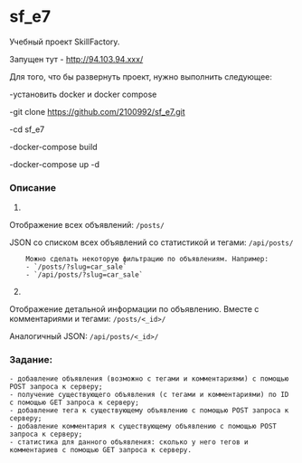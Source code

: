 # sf_e7

Учебный проект SkillFactory.

Запущен тут - http://94.103.94.xxx/

Для того, что бы развернуть проект, нужно выполнить следующее:

-установить docker и docker compose

-git clone https://github.com/2100992/sf_e7.git

-cd sf_e7

-docker-compose build

-docker-compose up -d


### Описание

1.
Отображение всех объявлений: `/posts/`

JSON со списком всех объявлений со статистикой и тегами: `/api/posts/`

        Можно сделать некоторую фильтрацию по объявлениям. Например:
        - `/posts/?slug=car_sale`
        - `/api/posts/?slug=car_sale`


2.
Отображение детальной информации по объявлению. Вместе с комментариями и тегами: `/posts/<_id>/`

Аналогичный JSON: `/api/posts/<_id>/`



### Задание:

    - добавление объявления (возможно с тегами и комментариями) с помощью POST запроса к серверу;
    - получение существующего объявления (с тегами и комментариями) по ID с помощью GET запроса к серверу;
    - добавление тега к существующему объявлению с помощью POST запроса к серверу;
    - добавление комментария к существующему объявлению с помощью POST запроса к серверу;
    - статистика для данного объявления: сколько у него тегов и комментариев с помощью GET запроса к серверу.
